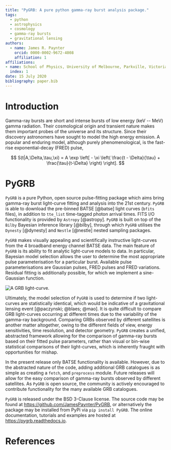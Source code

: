 ```yaml
---
title: "PyGRB: A pure python gamma-ray burst analysis package."
tags:
  - python
  - astrophysics
  - cosmology
  - gamma-ray bursts
  - gravitational lensing
authors:
  - name: James R. Paynter
    orcid: 0000-0002-9672-4008
    affiliation: 1
affiliations:
- name: School of Physics, University of Melbourne, Parkville, Victoria, 3010, Australia
  index: 1
date: 15 July 2020
bibliography: paper.bib
---
```



# Introduction


Gamma-ray bursts are short and intense bursts of low energy (keV -- MeV) gamma radiation.
Their cosmological origin and transient nature makes them important probes of the universe and its structure.
Since their discovery astronomers have sought to model the high energy emission.
A popular and enduring model, although purely phenomenological, is the fast-rise exponential-decay (FRED) pulse,

$$
S(t|A,\Delta,\tau,\xi) = A \exp \left[ - \xi \left(  \frac{t - \Delta}{\tau} + \frac{\tau}{t-\Delta}  \right)   \right].
$$

# PyGRB

`PyGRB` is a pure Python, open source pulse-fitting package which aims bring gamma-ray burst light-curve fitting and analysis into the 21st century.
`PyGRB` is able to download the pre-binned BATSE [@batse] light curves (``bfits`` files), in addition to ``tte_list`` time-tagged photon arrival times.
FITS I/O functionality is provided by `Astropy` [@astropy]. `PyGRB` is built on top of the `Bilby` Bayesian inference library [@bilby], through which `PyGRB` utilises the `Dynesty` [@dynesty] and `Nestle` [@nestle] nested sampling packages.

`PyGRB` makes visually appealing and scientifically instructive light-curves from the 4 broadband energy channel BATSE data.
The main feature of `PyGRB` is its ability to fit analytic light-curve models to data.
In particular, Bayesian model selection allows the user to determine the most appropriate pulse parameterisation for a particular burst.
Available pulse parameterisations are Gaussian pulses, FRED pulses and FRED variations.
Residual fitting is additionally possible, for which we implement a sine-Gaussian function.

![A GRB light-curve.](../docs/source/images/B_7475__d_NL200__rates_X.png)


Ultimately, the model selection of `PyGRB` is used to determine if two light-curves are statistically identical, which would be indicative of a gravitational lensing event [@paczynski; @blaes; @mao].
It is quite difficult to compare GRB light-curves occurring at different times due to the variability of the gamma-ray background.
Comparing GRBs observed by different satellites is another matter altogether, owing to the different fields of view, energy sensitivities, time resolution, and detector geometry.
`PyGRB` creates a unified, abstracted framework allowing for the comparison of gamma-ray bursts based on their fitted pulse parameters, rather than visual or bin-wise statistical comparisons of their light-curves, which is inherently fraught with opportunities for mishap.

In the present release only BATSE functionality is available.
However, due to the abstracted nature of the code, adding additional GRB catalogues is as simple as creating a `fetch`, and `preprocess` module.
Future releases will allow for the easy comparison of gamma-ray bursts observed by different satellites.
As `PyGRB` is open source, the community is actively encouraged to contribute functionality for the many available GRB catalogues.






`PyGRB` is released under the BSD 3-Clause license.
The source code may be found at https://github.com/JamesPaynter/PyGRB, or alternatively the package may be installed from PyPi via ``pip install PyGRB``.
The online documentation, tutorials and examples are hosted at https://pygrb.readthedocs.io.

# References

